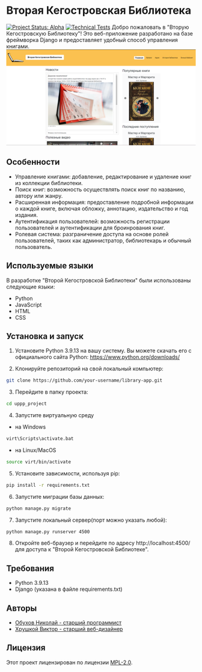 # Вторая Кегостровская Библиотека
[![Project Status: Alpha](https://img.shields.io/badge/status-alpha-orange.svg)](https://github.com/alkogenius21/uppp_project)
[![Technical Tests](https://img.shields.io/badge/tests-passing-brightgreen.svg)](https://github.com/alkogenius21/uppp_project)
Добро пожаловать в "Вторую Кегостровскую Библиотеку"! Это веб-приложение разработано на базе фреймворка Django и предоставляет удобный способ управления книгами.
![Кегостровская Библиотека](site_screen/main.png)

## Особенности

- Управление книгами: добавление, редактирование и удаление книг из коллекции библиотеки.
- Поиск книг: возможность осуществлять поиск книг по названию, автору или жанру.
- Расширенная информация: предоставление подробной информации о каждой книге, включая обложку, аннотацию, издательство и год издания.
- Аутентификация пользователей: возможность регистрации пользователей и аутентификации для броинрования книг.
- Ролевая система: разграничение доступа на основе ролей пользователей, таких как администратор, библиотекарь и обычный пользователь.


## Используемые языки

В разработке "Второй Кегостровской Библиотеки" были использованы следующие языки:

- Python
- JavaScript
- HTML
- CSS

## Установка и запуск

1. Установите Python 3.9.13 на вашу систему. Вы можете скачать его с официального сайта Python: https://www.python.org/downloads/

2. Клонируйте репозиторий на свой локальный компьютер:

```bash
git clone https://github.com/your-username/library-app.git
```
3. Перейдите в папку проекта:

```bash
cd uppp_project
```
4. Запустите виртуальную среду
- на Windows
```bash
virt\Scripts\activate.bat
```
- на Linux/MacOS
```bash
source virt/bin/activate
```
5. Установите зависимости, используя pip:
```bash
pip install -r requirements.txt
```
6. Запустите миграции базы данных:
```bash
python manage.py migrate
```
7. Запустите локальный сервер(порт можно указать любой):
```bash
python manage.py runserver 4500
```
8. Откройте веб-браузер и перейдите по адресу http://localhost:4500/ для доступа к "Второй Кегостровской Библиотеке".

## Требования

- Python 3.9.13
- Django (указана в файле requirements.txt)

## Авторы

- [Обухов Николай - старший программист](mailto:fairdanger43@gmail.com)
- [Хрушкой Виктор - старший веб-дизайнер](mailto:vkhrushkoy@gmail.com)

## Лицензия

Этот проект лицензирован по лицензии [MPL-2.0](https://www.mozilla.org/en-US/MPL/2.0/).

